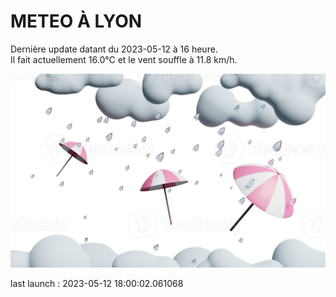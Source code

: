 # METEO À LYON

Dernière update datant du 2023-05-12 à 16 heure.  
Il fait actuellement 16.0°C et le vent souffle à 11.8 km/h.      

![](./.github/rain.png)

last launch : 2023-05-12 18:00:02.061068
